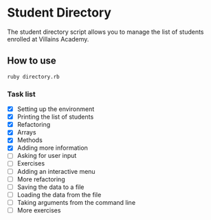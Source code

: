 # Student Directory #

The student directory script allows you to manage the list of students enrolled at Villains Academy.

## How to use ##

```shell
ruby directory.rb
```

### Task list ###

- [x] Setting up the environment
- [x] Printing the list of students
- [x] Refactoring
- [x] Arrays
- [x] Methods
- [x] Adding more information
- [ ] Asking for user input
- [ ] Exercises
- [ ] Adding an interactive menu
- [ ] More refactoring
- [ ] Saving the data to a file
- [ ] Loading the data from the file
- [ ] Taking arguments from the command line
- [ ] More exercises